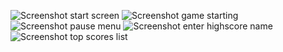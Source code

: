 ![Screenshot start screen](<screenshot(5).png>)
![Screenshot game starting](<screenshot(4).png>)
![Screenshot pause menu](<screenshot(3).png>)
![Screenshot enter highscore name](<screenshot(2).png>)
![Screenshot top scores list](<screenshot(1).png>)
